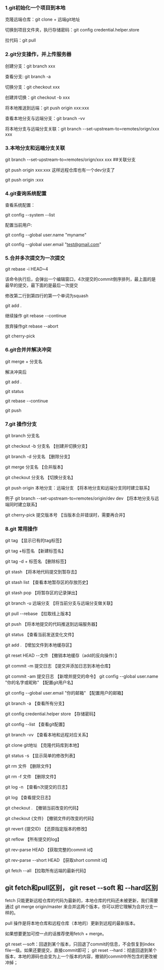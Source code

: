 ### 1.git初始化一个项目到本地

克隆远端仓库：git clone + 远端git地址

切换到项目文件夹，执行存储密码：git config credential.helper.store

拉代码：git pull

### 2.git分支操作，并上传服务器

创建分支：git branch xxx

查看分支:  git branch -a

切换分支：git checkout xxx

创建并切换：git checkout -b xxx

将本地推送到远端：git push origin xxx:xxx

查看本地分支与远端分支：git branch -vv

将本地分支与远端分支关联：git branch --set-upstream-to=remotes/orign/xxx xxx

### 3.本地分支和远端分支关联

git branch --set-upstream-to=remotes/orign/xxx xxx ##关联分支

git push origin xxx:xxx 这样远程仓库也有一个dev分支了

git push origin :xxx

### 4.git查询系统配置

查看系统配置：

git config --system --list

配置当前用户:

git config --global user.name "myname"

git config --global user.email "test@gmail.com"

### 5.合并多次提交为一次提交

git rebase -i HEAD~4

该命令执行后，会弹出一个编辑窗口，4次提交的commit倒序排列，最上面的是最早的提交，最下面的是最后一次提交

修改第二行到第四行的第一个单词为squash

git add .

继续操作 git rebase --continue

放弃操作git rebase --abort

git  cherry-pick <commit id>

### 6.git合并并解决冲突

git merge + 分支名

解决冲突后

git add .

git status 

git rebase --continue

git push

### 7.git 操作分支

git branch 分支名

git checkout -b 分支名 【创建并切换分支】

git branch -d 分支名 【删除分支】

git merge 分支名 【合并版本】

git checkout 分支名 【切换分支名】

git push origin 本地分支：远端分支 【将本地分支和远端分支同时建立联系】

例子 git branch --set-upstream-to=remotes/origin/dev dev 【将本地分支与远端同时建立联系】

git cherry-pick 提交版本号 【当版本合并错误时，需要再合并】

### 8.git 常用操作

git tag 【显示已有的tag标签】

git tag +标签名 【新建标签名】

git tag -d + 标签名 【删除标签】

git stash 【将本地代码提交到暂存去】

git stash list 【查看本地暂存区的存放历史】

git stash pop 【将暂存区的记录弹出】

git branch -u 远端分支 【将当前分支与远端分支做关联】

git pull --rebase 【拉取线上版本】

git push 【将本地提交的代码推送到远端服务器】

git status 【查看当前发送变化文件】

git add  . 【增加文件到本地缓存区】

git reset HEAD --文件 【撤销本地缓存（add的反向操作）】

git commit -m 提交日志 【提交并添加日志到本地仓库】

git commit -am 提交日志 【新增并提交的命令】
git config --global user.name "你的名字或昵称" 【配置git用户名】

git config --global user.email "你的邮箱" 【配置用户的邮箱】

git branch -a 【查看所有分支】

git config credential.helper store 【存储密码】

git config --list 【查看git配置】

git branch -vv 【查看本地和远程对应关系】

git clone git地址 【克隆代码库到本地】

git status -s 【显示简单的修改列表】

git rm 文件 【删除文件】

git rm -f 文件 【删除文件】

git log -n 【查看n次提交的日志】

git log 【查看提交日志】

git checkout . 【撤销当前改变的代码】

git checkout {文件} 【撤销文件的改变的代码】

git revert {提交ID} 【还原指定版本的修改】

git reflow 【所有提交的log】

git rev-parse HEAD 【获取完整的commit id】

git rev-parse --short HEAD 【获取short commit id】

git fetch --all 【拉取所有远端的最新代码】



## git fetch和pull区别， git reset --soft 和 --hard区别

fetch 只能更新远程仓库的代码为最新的，本地仓库的代码还未被更新，我们需要通过 git merge origin/master 来合并这两个版本，你可以把它理解为合并分支一样的。

pull 操作是将本地仓库和远程仓库（本地的）更新到远程的最新版本。

如果想要更加可控一点的话推荐使用fetch + merge。

git reset –-soft：回退到某个版本，只回退了commit的信息，不会恢复到index file一级。如果还要提交，直接commit即可；
git reset -–hard：彻底回退到某个版本，本地的源码也会变为上一个版本的内容，撤销的commit中所包含的更改被冲掉；
